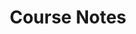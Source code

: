 ---
title: Course Notes
menu:
    sidebar:
        name: Course Notes
        identifier: course-notes
        parent: cognition-and-learning
---
